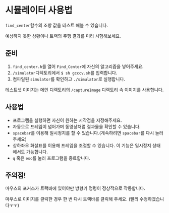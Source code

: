 # 시뮬레이터 사용법

`find_center`함수의 조향 값을 테스트 해볼 수 있습니다.

예상하지 못한 상황이나 트랙의 주행 결과를 미리 시험해보세요.

## 준비

1. `find_center.h`를 열어 `Find_Center`에 자신의 알고리즘을 넣어주세요.
2. `/simulator`디렉토리에서 `$ sh gcccv.sh`를 입력합니다.
3. 컴파일된 `simulator`를 확인하고 `./simulator`로 실행합니다.

테스트셋 이미지는 메인 디렉토리의 `/captureImage` 디렉토리 속 이미지를 사용합니다.

## 사용법

- 프로그램을 실행하면 자신이 원하는 시작점을 지정해주세요.
- 자동으로 프레임이 넘어가며 동영상처럼 결과물을 확인할 수 있습니다.
- `spacebar`를 이용해 일시정지를 할 수 있습니다.(계속하려면 `spacebar`를 다시 눌러주세요)
- 상하좌우 화살표를 이용해 프레임을 조절할 수 있습니다. 이 기능은 일시정지 상태에서도 가능합니다.
- `q` 혹은 `esc`를 눌러 프로그램을 종료합니다.

## 주의점!
마우스의 포커스가 트랙바에 있어야만 방향키 명령이 정상적으로 작동합니다.

마우스로 이미지를 클릭한 경우 한 번 다시 트랙바를 클릭해 주세요. (빨리 수정하겠습니다ㅜㅜ)
